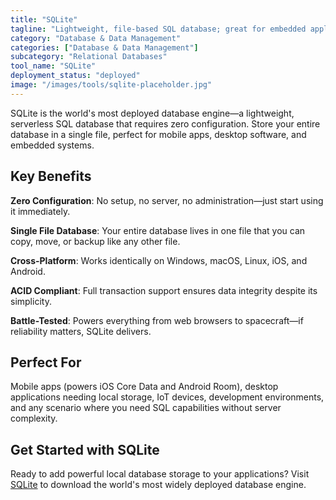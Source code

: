 ```yaml
---
title: "SQLite"
tagline: "Lightweight, file-based SQL database; great for embedded applications"
category: "Database & Data Management"
categories: ["Database & Data Management"]
subcategory: "Relational Databases"
tool_name: "SQLite"
deployment_status: "deployed"
image: "/images/tools/sqlite-placeholder.jpg"
---
```

SQLite is the world's most deployed database engine—a lightweight, serverless SQL database that requires zero configuration. Store your entire database in a single file, perfect for mobile apps, desktop software, and embedded systems.

## Key Benefits

**Zero Configuration**: No setup, no server, no administration—just start using it immediately.

**Single File Database**: Your entire database lives in one file that you can copy, move, or backup like any other file.

**Cross-Platform**: Works identically on Windows, macOS, Linux, iOS, and Android.

**ACID Compliant**: Full transaction support ensures data integrity despite its simplicity.

**Battle-Tested**: Powers everything from web browsers to spacecraft—if reliability matters, SQLite delivers.

## Perfect For

Mobile apps (powers iOS Core Data and Android Room), desktop applications needing local storage, IoT devices, development environments, and any scenario where you need SQL capabilities without server complexity.

## Get Started with SQLite

Ready to add powerful local database storage to your applications? Visit [SQLite](https://www.sqlite.org) to download the world's most widely deployed database engine.